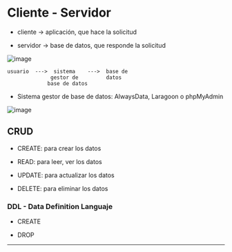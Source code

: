 # Cliente - Servidor

- cliente -> aplicación, que hace la solicitud

- servidor -> base de datos, que responde la solicitud

![image](https://github.com/eugenia1984/node/assets/72580574/d7090f07-17a2-4f7d-9283-0100b13b9c9a)

```
usuario  --->  sistema    --->  base de
              gestor de         datos
             base de datos
```

- Sistema gestor de base de datos: AlwaysData, Laragoon o phpMyAdmin
  
![image](https://github.com/eugenia1984/node/assets/72580574/8bc13724-21f1-4cbf-a319-d21d2de19103)


## CRUD

- CREATE: para crear los datos

- READ: para leer, ver los datos

- UPDATE: para actualizar los datos

- DELETE: para eliminar los datos


### DDL - Data Definition Languaje

- CREATE

- DROP

---

